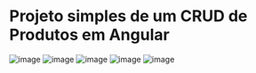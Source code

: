 <h1>Projeto simples de um CRUD de Produtos em Angular</h1>


<!--![image](https://user-images.githubusercontent.com/95253787/232353019-141cdb55-f465-4d10-aa15-87615bd672ee.png)-->
<!--![image](https://user-images.githubusercontent.com/95253787/232353050-7051787b-ba00-4673-811e-1ad571c53c2f.png)-->
<!--![image](https://user-images.githubusercontent.com/95253787/232353088-1f99e2d4-466d-4ea9-8aba-3eca4dd213aa.png)-->
<!--![image](https://user-images.githubusercontent.com/95253787/232353117-85b07de3-4a8e-4ae6-a494-c2d1215d5409.png)-->
<!--![image](https://user-images.githubusercontent.com/95253787/232353154-1d9e2b8c-472b-4afa-9437-0f11c3583f5f.png)-->


![image](https://user-images.githubusercontent.com/95253787/236361509-07c9f621-a0f2-4e05-ade2-27c2ebcfe3b7.png)
![image](https://user-images.githubusercontent.com/95253787/236361567-b00171b2-9176-4665-a23d-7234628b1d64.png)
![image](https://user-images.githubusercontent.com/95253787/236361636-ebe7b862-c949-40a2-adac-dadf56e37760.png)
![image](https://user-images.githubusercontent.com/95253787/236361696-9142fe76-e4c8-493a-879e-d2068d8feb0d.png)
![image](https://user-images.githubusercontent.com/95253787/236361960-dcb045dd-b676-4242-803e-5b88cb598495.png)
